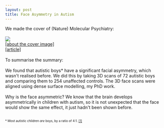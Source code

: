 ```yaml
---
layout: post
title: Face Asymmetry in Autism
---
```


<div class="entry-item s2-entrytext">We made the cover of (Nature) Molecular Psychiatry:<br/><br/><img src="http://www.nature.com/cimages/mp_cimage.jpg"/><br/><a href="http://www.nature.com/mp/journal/v13/n6/covers/index.html" rel="nofollow">[about the cover image]</a><br/><a href="http://www.nature.com/doifinder/10.1038/mp.2008.18" rel="nofollow">[article]</a><br/><br/>To summarise the summary:<br/><br/>We found that autistic boys* have a significant facial asymmetry, which wasn't realised before. We did this by taking 3D scans of 72 autistic boys and comparing them to 254 unaffected controls. The 3D face scans were aligned using dense surface modelling, my PhD work.<br/><br/>Why is the face asymmetric? We know that the brain develops asymmetrically in children with autism, so it is not unexpected that the face would show the same effect, it just hadn't been shown before.<br/><br/><font size="-2"><br/>* Most autistic children <i>are</i> boys, by a ratio of 4:1. <a href="http://en.wikipedia.org/wiki/Autism#Epidemiology" rel="nofollow">[1]</a><br/></font></div>